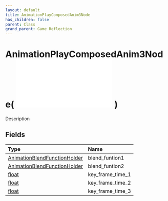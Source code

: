 ```yaml
---
layout: default
title: AnimationPlayComposedAnim3Node
has_children: false
parent: Class
grand_parent: Game Reflection
---
```

# AnimationPlayComposedAnim3Node( ![ AnimationEvalNode ](/game-reflection/classes/animation_eval_node.md) )
Description 

## Fields
| Type | Name |
|:-------------|:--------------|
| [AnimationBlendFunctionHolder](/game-reflection/classes/animation_blend_function_holder.md) | blend_funtion1 |
| [AnimationBlendFunctionHolder](/game-reflection/classes/animation_blend_function_holder.md) | blend_funtion2 |
| [float](/game-reflection/components/float.md) | key_frame_time_1 |
| [float](/game-reflection/components/float.md) | key_frame_time_2 |
| [float](/game-reflection/components/float.md) | key_frame_time_3 |
